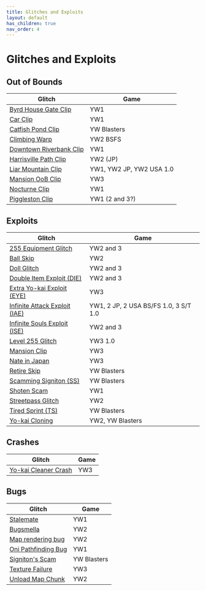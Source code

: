 ```yaml
---
title: Glitches and Exploits
layout: default
has_children: true
nav_order: 4
---
```


# Glitches and Exploits

## Out of Bounds

|Glitch|Game|
|------|----|
|[Byrd House Gate Clip](/byrd-house-gate-clip.html)|YW1|
|[Car Clip](/car-clip.html)|YW1|
|[Catfish Pond Clip](/catfish-pond-clip.html)|YW Blasters|
|[Climbing Warp](/climbing-warp.html)|YW2 BSFS|
|[Downtown Riverbank Clip](/downtown-riverbank-clip.html)|YW1|
|[Harrisville Path Clip](/harrisville-path-clip.html)|YW2 (JP)|
|[Liar Mountain Clip](/liar-mountain-clip.html)|YW1, YW2 JP, YW2 USA 1.0|
|[Mansion OoB Clip](/mansion-oob-clip.html)|YW3|
|[Nocturne Clip](/nocturne-clip.html)|YW1|
|[Piggleston Clip](/piggleston-clip.html)|YW1 (2 and 3?)|

## Exploits

|Glitch|Game|
|------|----|
|[255 Equipment Glitch](/255-equipment-glitch.html)|YW2 and 3|
|[Ball Skip](/ball-skip.html)|YW2|
|[Doll Glitch](/doll-glitch.html)|YW2 and 3|
|[Double Item Exploit (DIE)](/die.html)|YW2 and 3|
|[Extra Yo-kai Exploit (EYE)](/eye.html)|YW3|
|[Infinite Attack Exploit (IAE)](/iae.html)|YW1, 2 JP, 2 USA BS/FS 1.0, 3 S/T 1.0|
|[Infinite Souls Exploit (ISE)](/ise.html)|YW2 and 3|
|[Level 255 Glitch](/level-255-glitch.html)|YW3 1.0|
|[Mansion Clip](/mansion-clip.html)|YW3|
|[Nate in Japan](/nate-in-japan.html)|YW3|
|[Retire Skip](/retire-skip.html)|YW Blasters|
|[Scamming Signiton (SS)](/scamming-signiton.html)|YW Blasters|
|[Shoten Scam](/shoten-scam.html)|YW1|
|[Streetpass Glitch](/streetpass-glitch.html)|YW2|
|[Tired Sprint (TS)](/tired-sprint.html)|YW Blasters|
|[Yo-kai Cloning](/yo-kai-cloning.html)|YW2, YW Blasters|

## Crashes

|Glitch|Game|
|------|----|
|[Yo-kai Cleaner Crash](/yo-kai-cleaner-crash.html)|YW3|

## Bugs

|Glitch|Game|
|------|----|
|[Stalemate](/stalemate.html)|YW1|
|[Bugsmella](/bugsmella.html)|YW2|
|[Map rendering bug](/map-rendering-bug.html)|YW2|
|[Oni Pathfinding Bug](/oni-pathfinding-bug.html)|YW1|
|[Signiton's Scam](/signitons-scam.html)|YW Blasters|
|[Texture Failure](/texture-failure.html)|YW3|
|[Unload Map Chunk](/unload-map-chunk.html)|YW2|
